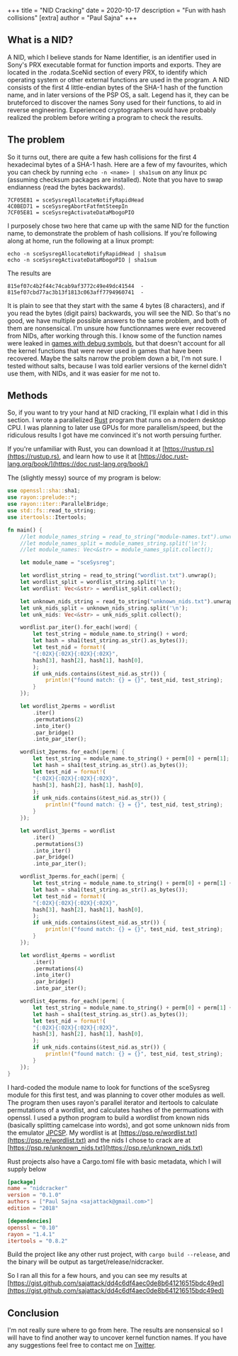 +++
title = "NID Cracking"
date = 2020-10-17
description = "Fun with hash collisions"
[extra]
author = "Paul Sajna"
+++

## What is a NID?

A NID, which I believe stands for Name Identifier, is an identifier used in Sony's PRX
executable format for function imports and exports. They are located in the .rodata.SceNid
section of every PRX, to identify which operating system or other external functions are
used in the program. A NID consists of the first 4 little-endian bytes of the SHA-1 hash
of the function name, and in later versions of the PSP OS, a salt.  Legend has it, 
they can be bruteforced to discover the names Sony used for their functions, to aid in
reverse engineering. Experienced cryptographers would have probably realized the problem
before writing a program to check the results. 

## The problem

So it turns out, there are quite a few hash collisions for the first 4 hexadecimal bytes 
of a SHA-1 hash. Here are a few of my favourites, which you can check by running 
`echo -n <name> | sha1sum`
on any linux pc (assuming checksum packages are installed). Note that you have to swap 
endianness (read the bytes backwards). 

```
7CF05E81 = sceSysregAllocateNotifyRapidHead
4C0BED71 = sceSysregAbortFatfmtSteepIn
7CF05E81 = sceSysregActivateDataMbogoPIO
```
I purposely chose two here that came up with the same NID for the function name, to 
demonstrate the problem of hash collisions. If you're following along at home, run the 
following at a linux prompt:

```
echo -n sceSysregAllocateNotifyRapidHead | sha1sum
echo -n sceSysregActivateDataMbogoPIO | sha1sum
```

The results are

```
815ef07c4b2f44c74cab9af3772c49e49dc41544  -
815ef07cbd77ac3b13f1813c063aff7794960741  -
``` 
It is plain to see  that they start with the same 4 bytes (8 characters), and if you
read the bytes (digit pairs) backwards, you will see the NID. So that's no good, 
we have multiple possible answers to the same problem, and both of them are nonsensical. 
I'm unsure how functionnames were ever recovered from NIDs, after working through this.
I know some of the function names were leaked in [games with debug symbols](http://psp.re/blog/list/),
but that doesn't account for all the kernel functions that were never used in games
that have been recovered. Maybe the salts narrow the problem down a bit, I'm not sure.
I tested without salts, because I was told earlier versions of the kernel didn't use them,
with NIDs, and it was easier for me not to.

## Methods

So, if you want to try your hand at NID cracking, I'll explain what I did in this section.
I wrote a parallelized [Rust](https://rust-lang.org) program that runs on a modern
desktop CPU. I was planning to later use GPUs for more parallelism/speed, but the 
ridiculous results I got have me convinced it's not worth persuing further. 

If you're unfamiliar with Rust, you can download it at [https://rustup.rs](https://rustup.rs), and learn how to use it at [https://doc.rust-lang.org/book/](https://doc.rust-lang.org/book/)

The (slightly messy) source of my program is below:

```rust
use openssl::sha::sha1;
use rayon::prelude::*;
use rayon::iter::ParallelBridge;
use std::fs::read_to_string;
use itertools::Itertools;

fn main() {
    //let module_names_string = read_to_string("module-names.txt").unwrap();
    //let module_names_split = module_names_string.split('\n');
    //let module_names: Vec<&str> = module_names_split.collect();

    let module_name = "sceSysreg";

    let wordlist_string = read_to_string("wordlist.txt").unwrap();
    let wordlist_split = wordlist_string.split('\n');
    let wordlist: Vec<&str> = wordlist_split.collect();

    let unknown_nids_string = read_to_string("unknown_nids.txt").unwrap();
    let unk_nids_split = unknown_nids_string.split('\n');
    let unk_nids: Vec<&str> = unk_nids_split.collect();

    wordlist.par_iter().for_each(|word| {
        let test_string = module_name.to_string() + word;
        let hash = sha1(test_string.as_str().as_bytes());
        let test_nid = format!(
        "{:02X}{:02X}{:02X}{:02X}",
        hash[3], hash[2], hash[1], hash[0],
        );
        if unk_nids.contains(&test_nid.as_str()) {
            println!("found match: {} = {}", test_nid, test_string);
        }
    });

    let wordlist_2perms = wordlist
        .iter()
        .permutations(2)
        .into_iter()
        .par_bridge()
        .into_par_iter();

    wordlist_2perms.for_each(|perm| {
        let test_string = module_name.to_string() + perm[0] + perm[1];
        let hash = sha1(test_string.as_str().as_bytes());
        let test_nid = format!(
        "{:02X}{:02X}{:02X}{:02X}",
        hash[3], hash[2], hash[1], hash[0],
        );
        if unk_nids.contains(&test_nid.as_str()) {
            println!("found match: {} = {}", test_nid, test_string);
        }
    });

    let wordlist_3perms = wordlist
        .iter()
        .permutations(3)
        .into_iter()
        .par_bridge()
        .into_par_iter();

    wordlist_3perms.for_each(|perm| {
        let test_string = module_name.to_string() + perm[0] + perm[1] + perm[2];
        let hash = sha1(test_string.as_str().as_bytes());
        let test_nid = format!(
        "{:02X}{:02X}{:02X}{:02X}",
        hash[3], hash[2], hash[1], hash[0],
        );
        if unk_nids.contains(&test_nid.as_str()) {
            println!("found match: {} = {}", test_nid, test_string);
        }
    });

    let wordlist_4perms = wordlist
        .iter()
        .permutations(4)
        .into_iter()
        .par_bridge()
        .into_par_iter();

    wordlist_4perms.for_each(|perm| {
        let test_string = module_name.to_string() + perm[0] + perm[1] + perm[2] + perm[3];
        let hash = sha1(test_string.as_str().as_bytes());
        let test_nid = format!(
        "{:02X}{:02X}{:02X}{:02X}",
        hash[3], hash[2], hash[1], hash[0],
        );
        if unk_nids.contains(&test_nid.as_str()) {
            println!("found match: {} = {}", test_nid, test_string);
        }
    });
}
```

I hard-coded the module name to look for functions of the sceSysreg module for this first
test, and was planning to cover other modules as well. The program then uses rayon's parallel iterator and itertools to calculate permutations of a wordlist, and calculates hashes of the permuations with openssl. I used a python program to build a wordlist from known nids (basically splitting camelcase into words), and got some unknown nids from the emulator 
[JPCSP](https://github.com/jpcsp/jpcsp/blob/d4c891ec1e9ba820a70a9f17ba0af3295b593c6b/src/jpcsp/HLE/modules/sceSysreg.java). My wordlist is at [https://psp.re/wordlist.txt](https://psp.re/wordlist.txt) and the nids I chose to crack are at [https://psp.re/unknown_nids.txt](https://psp.re/unknown_nids.txt)

Rust projects also have a Cargo.toml file with basic metadata, which I will supply below

```toml
[package]
name = "nidcracker"
version = "0.1.0"
authors = ["Paul Sajna <sajattack@gmail.com>"]
edition = "2018"

[dependencies]
openssl = "0.10"
rayon = "1.4.1"
itertools = "0.8.2"
```

Build the project like any other rust project, with `cargo build --release`, and the binary
will be output as target/release/nidcracker.

So I ran all this for a few hours, and you can see my results at [https://gist.github.com/sajattack/dd4c6df4aec0de8b641216515bdc49ed](https://gist.github.com/sajattack/dd4c6df4aec0de8b641216515bdc49ed)

## Conclusion

I'm not really sure where to go from here. The results are nonsensical so I will have to
find another way to uncover kernel function names. If you have any suggestions feel free
to contact me on [Twitter](https://twitter.com/sajattack).
